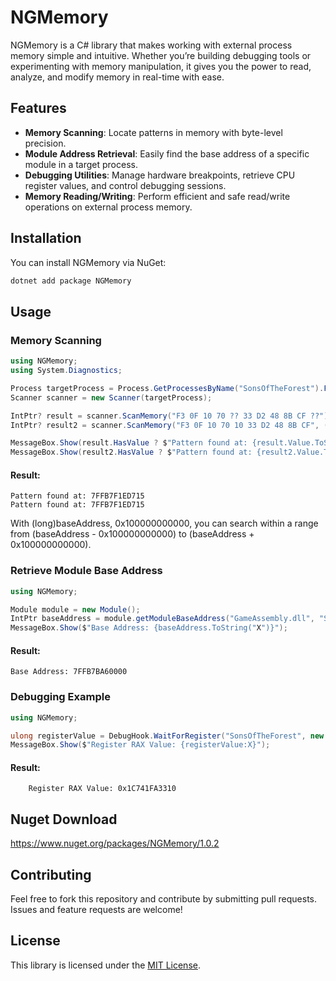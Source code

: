 # NGMemory

NGMemory is a C# library that makes working with external process memory simple and intuitive. Whether you’re building debugging tools or experimenting with memory manipulation, it gives you the power to read, analyze, and modify memory in real-time with ease.

## Features
- **Memory Scanning**: Locate patterns in memory with byte-level precision.
- **Module Address Retrieval**: Easily find the base address of a specific module in a target process.
- **Debugging Utilities**: Manage hardware breakpoints, retrieve CPU register values, and control debugging sessions.
- **Memory Reading/Writing**: Perform efficient and safe read/write operations on external process memory.

## Installation
You can install NGMemory via NuGet:
```bash
dotnet add package NGMemory
```

## Usage

### Memory Scanning
```csharp
using NGMemory;
using System.Diagnostics;

Process targetProcess = Process.GetProcessesByName("SonsOfTheForest").FirstOrDefault();
Scanner scanner = new Scanner(targetProcess);

IntPtr? result = scanner.ScanMemory("F3 0F 10 70 ?? 33 D2 48 8B CF ??");
IntPtr? result2 = scanner.ScanMemory("F3 0F 10 70 10 33 D2 48 8B CF", (long)baseAddress, 0x100000000000);

MessageBox.Show(result.HasValue ? $"Pattern found at: {result.Value.ToString("X")}" : "Pattern not found.");
MessageBox.Show(result2.HasValue ? $"Pattern found at: {result2.Value.ToString("X")}" : "Pattern not found.");
```
#### Result:
```Console
Pattern found at: 7FFB7F1ED715
Pattern found at: 7FFB7F1ED715
```
With (long)baseAddress, 0x100000000000, you can search within a range from (baseAddress - 0x100000000000) to (baseAddress + 0x100000000000).

### Retrieve Module Base Address
```csharp
using NGMemory;

Module module = new Module();
IntPtr baseAddress = module.getModuleBaseAddress("GameAssembly.dll", "SonsOfTheForest");
MessageBox.Show($"Base Address: {baseAddress.ToString("X")}");
```
#### Result:
```Console
Base Address: 7FFB7BA60000
```

### Debugging Example
```csharp
using NGMemory;

ulong registerValue = DebugHook.WaitForRegister("SonsOfTheForest", new IntPtr(0x7FFB7F1ED715), Register.Rax);
MessageBox.Show($"Register RAX Value: {registerValue:X}");
```
#### Result:
```Console
    Register RAX Value: 0x1C741FA3310
```

## Nuget Download
https://www.nuget.org/packages/NGMemory/1.0.2

## Contributing
Feel free to fork this repository and contribute by submitting pull requests. Issues and feature requests are welcome!

## License
This library is licensed under the [MIT License](LICENSE).
